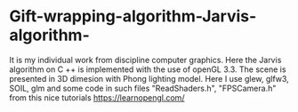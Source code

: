 # Gift-wrapping-algorithm-Jarvis-algorithm-
It is my individual work from discipline computer graphics. Here the Jarvis algorithm
on C ++ is implemented with the use of openGL 3.3. The scene is presented in 3D dimesion
with Phong lighting model. Here I use glew, glfw3, SOIL, glm and some code in such files 
"ReadShaders.h", "FPSCamera.h" from this nice tutorials https://learnopengl.com/
